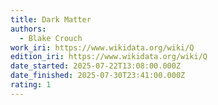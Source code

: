 ```yaml
---
title: Dark Matter
authors:
  - Blake Crouch
work_iri: https://www.wikidata.org/wiki/Q
edition_iri: https://www.wikidata.org/wiki/Q
date_started: 2025-07-22T13:08:00.000Z
date_finished: 2025-07-30T23:41:00.000Z
rating: 1
---
```

